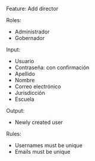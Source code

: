 Feature: Add director

Roles:
- Administrador
- Gobernador

Input:
- Usuario
- Contraseña: con confirmación
- Apellido
- Nombre
- Correo electrónico
- Jurisdicción
- Escuela

Output:
- Newly created user

Rules:
- Usernames must be unique
- Emails must be unique